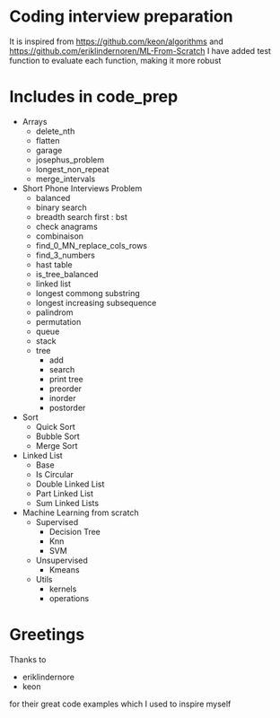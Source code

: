 # Coding interview preparation
It is inspired from https://github.com/keon/algorithms and https://github.com/eriklindernoren/ML-From-Scratch
I have added test function to evaluate each function, making it more robust

# Includes in code_prep
  - Arrays
    - delete_nth
    - flatten
    - garage
    - josephus_problem
    - longest_non_repeat
    - merge_intervals
  - Short Phone Interviews Problem
    - balanced
    - binary search
    - breadth search first : bst
    - check anagrams
    - combinaison
    - find_0_MN_replace_cols_rows
    - find_3_numbers 
    - hast table
    - is_tree_balanced
    - linked list
    - longest commong substring
    - longest increasing subsequence
    - palindrom
    - permutation
    - queue
    - stack
    - tree
      - add
      - search
      - print tree
      - preorder
      - inorder
      - postorder
  - Sort
    - Quick Sort
    - Bubble Sort
    - Merge Sort
  - Linked List
    - Base
    - Is Circular
    - Double Linked List
    - Part Linked List
    - Sum Linked Lists
  - Machine Learning from scratch
    - Supervised
      - Decision Tree
      - Knn
      - SVM
    - Unsupervised
      - Kmeans
    - Utils
      - kernels
      - operations

# Greetings
Thanks to 
  - eriklindernore
  - keon

for their great code examples which I used to inspire myself
